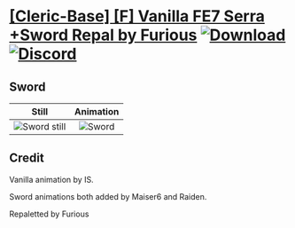 # [\[Cleric-Base\] \[F\] Vanilla FE7 Serra +Sword Repal by Furious](./) [![Download](https://img.shields.io/badge/Download--red?style=social&logo=github)](https://minhaskamal.github.io/DownGit/#/home?url=https://github.com/Klokinator/FE-Repo/tree/main/Battle%20Animations%2FMagi%20-%20Holy-Type%2F%5BCleric-Base%5D%20%5BF%5D%20Vanilla%20FE7%20Serra%20%2BSword%20Repal%20by%20Furious%2F1.%20Sword) [![Discord](https://img.shields.io/badge/Discord--blue?style=social&logo=discord)](https://discord.gg/C7VNGnyTPA)

## Sword

| Still | Animation |
| :---: | :-------: |
| ![Sword still](./Sword_000.png) | ![Sword](./Sword.gif) |

## Credit

Vanilla animation by IS.

Sword animations both added by Maiser6 and Raiden.

Repaletted by Furious
